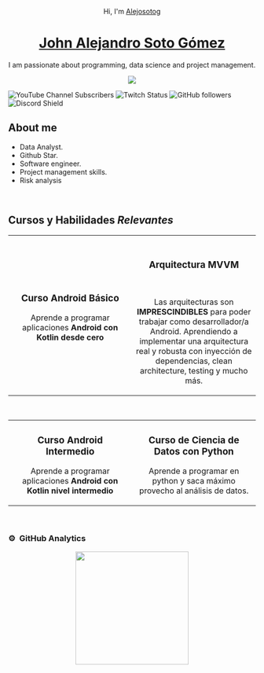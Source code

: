 <div align="center">
<p align="center">Hi, I'm <a href=>Alejosotog</a> </p>
<h1 align="center"> <a href=>John Alejandro Soto Gómez</a> </h1>
<p align="center">I am passionate about programming, data science and project management.</p>
<img src="https://imgur.com/vhBnPV2.png">
</div>

![YouTube Channel Subscribers](https://img.shields.io/youtube/channel/subscribers/UCIjEgHA1vatSR2K4rfcdNRg?style=social)
![Twitch Status](https://img.shields.io/twitch/status/aristidevs?style=social)
![GitHub followers](https://img.shields.io/github/followers/arisguimera?style=social)
![Discord Shield](https://discordapp.com/api/guilds/807719549075980308/widget.png?style=shield)

## About me

- Data Analyst.
- Github Star. 
- Software engineer.
- Project management skills.
- Risk analysis
<br>

## Cursos y Habilidades *Relevantes*
<table>
<tr>
<td width="50%">
<h3 align="center">Curso Android Básico</h3>
<div align="center">
<a <img src="https://i.imgur.com/Jji0CIE.jpg" width="400" alt="Curso básico android"></a>
<p>Aprende a programar aplicaciones <strong>Android con Kotlin desde cero</strong></p>
</div>
                                                                                      
</td>

<td width="50%">
               <br>
<h3 align="center">Arquitectura MVVM</h3>
<div align="center">                                       
<a <img src="https://i.imgur.com/7uCBigG.jpg" width="400" alt="Curso arquitectura MVVM"></a>
<br>
</p>Las arquitecturas son <strong>IMPRESCINDIBLES</strong> para poder trabajar como desarrollador/a Android. Aprendiendo a implementar una arquitectura real y robusta con inyección de dependencias, clean architecture, testing y mucho más.</p>
</div>                                                             
</table>                                                                                 
</div>
<br>

<table>
<tr>
<td width="50%">
<h3 align="center">Curso Android Intermedio</h3>
<div align="center">
<a <img src="https://i.imgur.com/V48W0sU.jpg" width="400" alt="Curso intermedio Android"></a>
<p>Aprende a programar aplicaciones <strong>Android con Kotlin nivel intermedio</p>
</div>
                                                                                      
</td>       

<td width="50%">
<h3 align="center">Curso de Ciencia de Datos con Python</h3>
<div align="center">
<a <img src="https://i.imgur.com/nDDp1Ra.jpg" width="400" alt="Curso Kotlin Multiplatform"></a>
<p>Aprende a programar en python y saca máximo provecho al análisis de datos.</p>
</div>
                                                                                      
</td>  
</table>                                                                                 
</div>
<br>

### ⚙️ &nbsp;GitHub Analytics

<p align="center">
<a href="https://github.com/Alejosotog">
  <img height="230em" src="https://github-readme-stats-eight-theta.vercel.app/api?username=ArisGuimera&show_icons=true&theme=algolia&include_all_commits=true&count_private=true"/>
</a>
</p>
